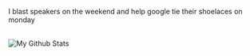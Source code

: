 <!--
**officialnico/officialnico** is a ✨ _special_ ✨ repository because its `README.md` (this file) appears on your GitHub profile.
-->

I blast speakers on the weekend and help google tie their shoelaces on monday

<br />

  <img align="left" alt="My Github Stats" src="https://github-readme-stats.codestackr.vercel.app/api?username=officialnico&show_icons=true&hide_border=true" />
  
<br />
